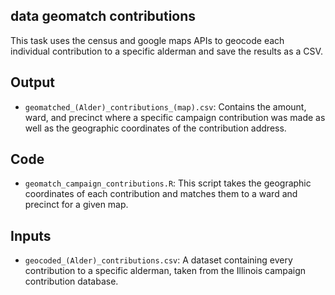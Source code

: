 ## data geomatch contributions
This task uses the census and google maps APIs to geocode each individual contribution to a specific alderman and save the results as a CSV.

## Output
* `geomatched_(Alder)_contributions_(map).csv`: Contains the amount, ward, and precinct where a specific campaign contribution was made as well as the geographic coordinates of the contribution address.

## Code
* `geomatch_campaign_contributions.R`: This script takes the geographic coordinates of each contribution and matches them to a ward and precinct for a given map.

## Inputs
* `geocoded_(Alder)_contributions.csv`: A dataset containing every contribution to a specific alderman, taken from the Illinois campaign contribution database.